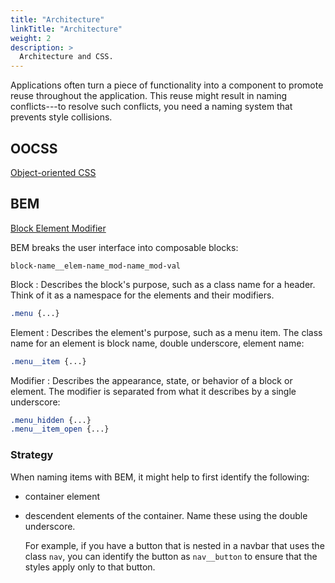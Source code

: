 ```yaml
---
title: "Architecture"
linkTitle: "Architecture"
weight: 2
description: >
  Architecture and CSS.
---
```


Applications often turn a piece of functionality into a component to promote reuse throughout the application. This reuse might result in naming conflicts---to resolve such conflicts, you need a naming system that prevents style collisions.

## OOCSS

[Object-oriented CSS](https://github.com/stubbornella/oocss/wiki)

## BEM

[Block Element Modifier](en.bem.info/methodology)

BEM breaks the user interface into composable blocks:

```
block-name__elem-name_mod-name_mod-val
```

Block
: Describes the block's purpose, such as a class name for a header. Think of it as a namespace for the elements and their modifiers.
  ```css
  .menu {...}
  ```

Element
: Describes the element's purpose, such as a menu item. The class name for an element is block name, double underscore, element name:
  ```css
  .menu__item {...}
  ```

Modifier
: Describes the appearance, state, or behavior of a block or element. The modifier is separated from what it describes by a single underscore:

  ```css
  .menu_hidden {...}
  .menu__item_open {...}
  ```

### Strategy

When naming items with BEM, it might help to first identify the following:
- container element
- descendent elements of the container. Name these using the double underscore.
  
  For example, if you have a button that is nested in a navbar that uses the class `nav`, you can identify the button as `nav__button` to ensure that the styles apply only to that button.